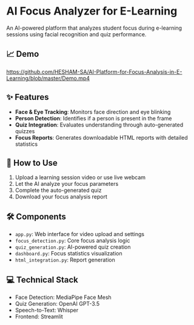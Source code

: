 # AI Focus Analyzer for E-Learning

An AI-powered platform that analyzes student focus during e-learning sessions using facial recognition and quiz performance.

## 📈 Demo
https://github.com/HESHAM-SA/AI-Platform-for-Focus-Analysis-in-E-Learning/blob/master/Demo.mp4


## ✨ Features

- **Face & Eye Tracking**: Monitors face direction and eye blinking
- **Person Detection**: Identifies if a person is present in the frame
- **Quiz Integration**: Evaluates understanding through auto-generated quizzes
- **Focus Reports**: Generates downloadable HTML reports with detailed statistics

## 🚀 How to Use

1. Upload a learning session video or use live webcam
2. Let the AI analyze your focus parameters
3. Complete the auto-generated quiz
4. Download your focus analysis report

## 🛠️ Components

- `app.py`: Web interface for video upload and settings
- `focus_detection.py`: Core focus analysis logic
- `quiz_generation.py`: AI-powered quiz creation
- `dashboard.py`: Focus statistics visualization
- `html_integration.py`: Report generation

## 💻 Technical Stack

- Face Detection: MediaPipe Face Mesh
- Quiz Generation: OpenAI GPT-3.5
- Speech-to-Text: Whisper
- Frontend: Streamlit

